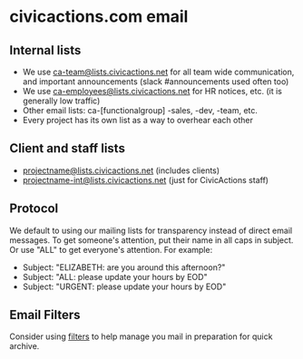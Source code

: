 # civicactions.com email

## Internal lists

* We use ca-team@lists.civicactions.net for all team wide communication, and important announcements (slack #announcements used often too)
* We use ca-employees@lists.civicactions.net for HR notices, etc. (it is generally low traffic)
* Other email lists: ca-\[functionalgroup] -sales, -dev, -team, etc.
* Every project has its own list as a way to overhear each other

## Client and staff lists

* projectname@lists.civicactions.net (includes clients)
* projectname-int@lists.civicactions.net (just for CivicActions staff)

## Protocol

We default to using our mailing lists for transparency instead of direct email messages. To get someone's attention, put their name in all caps in subject. Or use "ALL" to get everyone's attention. For example:

* Subject: "ELIZABETH: are you around this afternoon?"
* Subject: "ALL: please update your hours by EOD"
* Subject: "URGENT: please update your hours by EOD"

## Email Filters

Consider using [filters](https://support.google.com/mail/answer/6579?hl=en) to help manage you mail in preparation for quick archive.
